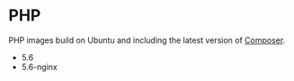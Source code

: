# PHP

PHP images build on Ubuntu and including the latest version of [Composer](https://getcomposer.org).

- 5.6
- 5.6-nginx
